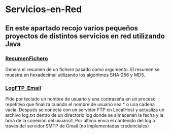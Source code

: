 # Servicios-en-Red

## En este apartado recojo varios pequeños proyectos de distintos servicios en red utilizando Java
### [ResumenFichero](https://github.com/izhim/Servicios-en-Red/blob/main/ResumenFichero.java)
Genera el resumen de un fichero pasado como argumento. El resumen se muestra en hexadecimal utilizando los algoritmos SHA-256 y MD5.
### [LogFTP_Email](https://github.com/izhim/Servicios-en-Red/blob/main/logFTP_Email.java)
Pide por teclado un nombre de usuario y una contraseña en un proceso repetitivo que finaliza cuando el nombre de usuario sea * o una cadena vacía. Después se conecta con un servidor FTP en LocalHost y actualiza un archivo log.txt dentro de un directorio log donde se almacenan la fecha y la hora de la conexión del usuario1.
Por último envía el contenido del log a través del servidor SMTP de Gmail (no implementadas credenciales)
